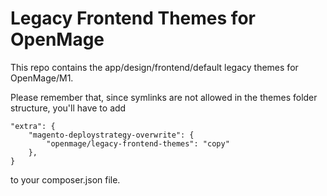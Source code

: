 # Legacy Frontend Themes for OpenMage

This repo contains the app/design/frontend/default legacy themes for OpenMage/M1.

Please remember that, since symlinks are not allowed in the themes folder structure, you'll have to add

```
"extra": {
    "magento-deploystrategy-overwrite": {
        "openmage/legacy-frontend-themes": "copy"
    },
}
```

to your composer.json file.
